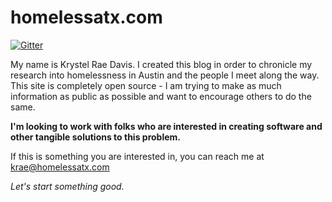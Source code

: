 # homelessatx.com

[![Gitter](https://badges.gitter.im/krsdavis-github-io/Lobby.svg)](https://gitter.im/krsdavis-github-io/Lobby?utm_source=badge&utm_medium=badge&utm_campaign=pr-badge&utm_content=badge)

My name is Krystel Rae Davis. I created this blog in order to chronicle my research into homelessness in Austin and the people I meet along the way. This site is completely open source - I am trying to make as much information as public as possible and want to encourage others to do the same. 

**I'm looking to work with folks who are interested in creating software and other tangible solutions to this problem.**

If this is something you are interested in, you can reach me at krae@homelessatx.com

*Let's start something good.*
